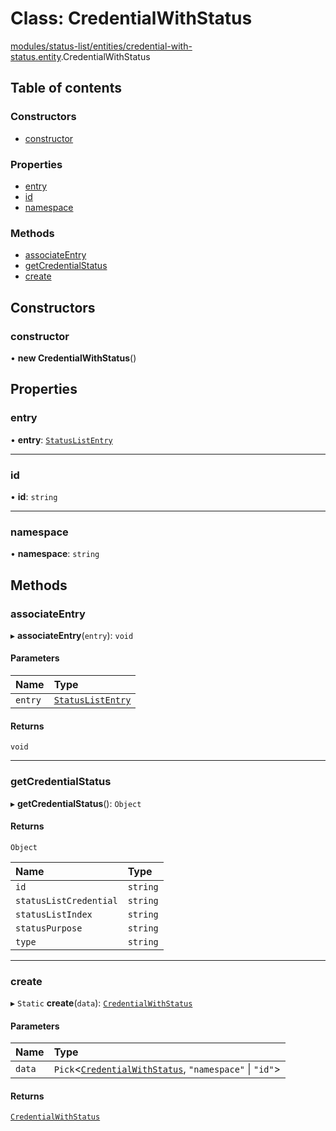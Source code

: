 # Class: CredentialWithStatus

[modules/status-list/entities/credential-with-status.entity](../modules/modules_status_list_entities_credential_with_status_entity.md).CredentialWithStatus

## Table of contents

### Constructors

- [constructor](modules_status_list_entities_credential_with_status_entity.CredentialWithStatus.md#constructor)

### Properties

- [entry](modules_status_list_entities_credential_with_status_entity.CredentialWithStatus.md#entry)
- [id](modules_status_list_entities_credential_with_status_entity.CredentialWithStatus.md#id)
- [namespace](modules_status_list_entities_credential_with_status_entity.CredentialWithStatus.md#namespace)

### Methods

- [associateEntry](modules_status_list_entities_credential_with_status_entity.CredentialWithStatus.md#associateentry)
- [getCredentialStatus](modules_status_list_entities_credential_with_status_entity.CredentialWithStatus.md#getcredentialstatus)
- [create](modules_status_list_entities_credential_with_status_entity.CredentialWithStatus.md#create)

## Constructors

### constructor

• **new CredentialWithStatus**()

## Properties

### entry

• **entry**: [`StatusListEntry`](modules_status_list_entities_status_list_entry_entity.StatusListEntry.md)

___

### id

• **id**: `string`

___

### namespace

• **namespace**: `string`

## Methods

### associateEntry

▸ **associateEntry**(`entry`): `void`

#### Parameters

| Name | Type |
| :------ | :------ |
| `entry` | [`StatusListEntry`](modules_status_list_entities_status_list_entry_entity.StatusListEntry.md) |

#### Returns

`void`

___

### getCredentialStatus

▸ **getCredentialStatus**(): `Object`

#### Returns

`Object`

| Name | Type |
| :------ | :------ |
| `id` | `string` |
| `statusListCredential` | `string` |
| `statusListIndex` | `string` |
| `statusPurpose` | `string` |
| `type` | `string` |

___

### create

▸ `Static` **create**(`data`): [`CredentialWithStatus`](modules_status_list_entities_credential_with_status_entity.CredentialWithStatus.md)

#### Parameters

| Name | Type |
| :------ | :------ |
| `data` | `Pick`<[`CredentialWithStatus`](modules_status_list_entities_credential_with_status_entity.CredentialWithStatus.md), ``"namespace"`` \| ``"id"``\> |

#### Returns

[`CredentialWithStatus`](modules_status_list_entities_credential_with_status_entity.CredentialWithStatus.md)
